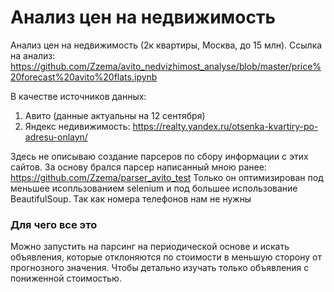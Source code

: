 # Анализ цен на недвижимость
Анализ цен на недвижимость (2к квартиры, Москва, до 15 млн). 
Ссылка на анализ:
https://github.com/Zzema/avito_nedvizhimost_analyse/blob/master/price%20forecast%20avito%20flats.ipynb 

В качестве источников данных:
1. Авито (данные актуальны на 12 сентября)
2. Яндекс недивижимость: https://realty.yandex.ru/otsenka-kvartiry-po-adresu-onlayn/

Здесь не описываю создание парсеров по сбору информации с этих сайтов. За основу брался парсер написанный мною ранее: https://github.com/Zzema/parser_avito_test
Только он оптимизирован под меньшее исопльзованием selenium и под большее использование BeautifulSoup. Так как номера телефонов нам не нужны
<h3>Для чего все это</h3>
Можно запустить на парсинг на периодической основе и искать объявления, которые отклоняются по стоимости в меньшую сторону от прогнозного значения. Чтобы детально изучать только объявления с пониженной стоимостью.

